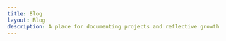 ```yaml
---
title: Blog
layout: Blog
description: A place for documenting projects and reflective growth
---
```


